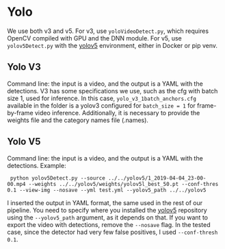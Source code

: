 # Yolo

We use both v3 and v5.
For v3, use `yoloVideoDetect.py`, which requires OpenCV compiled with GPU and the DNN module.
For v5, use `yolov5Detect.py` with the [yolov5](https://github.com/ultralytics/yolov5) environment, either in Docker or pip venv.


## Yolo V3
Command line: the input is a video, and the output is a YAML with the detections.
V3 has some specifications we use, such as the cfg with batch size 1, used for inference. In this case, `yolo_v3_1batch_anchors.cfg` available in the folder is a yolov3 configured for `batch_size = 1` for frame-by-frame video inference. Additionally, it is necessary to provide the weights file and the category names file (.names).


## Yolo V5
Command line: the input is a video, and the output is a YAML with the detections.
Example:
```
 python yolov5Detect.py --source ../../yolov5/1_2019-04-04_23-00-00.mp4 --weights ../../yolov5/weights/yolov5l_best_50.pt --conf-thres 0.1 --view-img --nosave --yml test.yml --yolov5_path ../../yolov5
```
I inserted the output in YAML format, the same used in the rest of our pipeline. You need to specify where you installed the [yolov5](https://github.com/ultralytics/yolov5) repository using the `--yolov5_path` argument, as it depends on that. If you want to export the video with detections, remove the `--nosave` flag.
In the tested case, since the detector had very few false positives, I used `--conf-thresh 0.1`.
